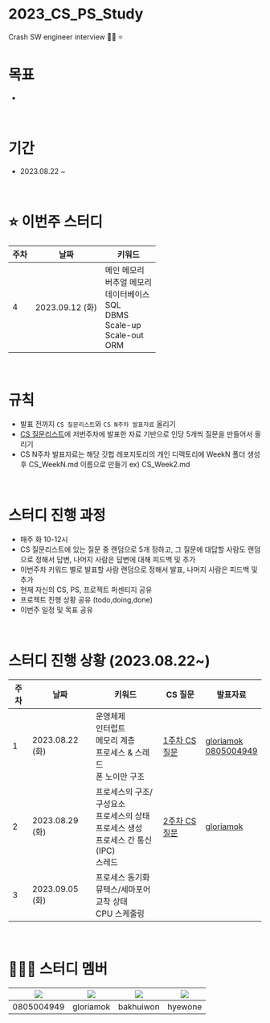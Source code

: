 # 2023_CS_PS_Study
Crash SW engineer interview  🤩💫 ⭐️ 

# 목표
- 

<br />

# 기간
- 2023.08.22 ~ 

<br />

# ⭐️ 이번주 스터디
| 주차 | 날짜 | 키워드 |
| --- | --- | --- |
| 4 | 2023.09.12 (화) | 메인 메모리<br/>버추얼 메모리<br/>데이터베이스<br/>SQL<br/>DBMS<br/>Scale-up<br/>Scale-out<br/>ORM |

<br />

# 규칙
- 발표 전까지 `CS 질문리스트`와 `CS N주차 발표자료` 올리기
- [CS 질문리스트](https://docs.google.com/spreadsheets/d/1oPbfZPP7O9PJ5JbEc7haI6dY10KBu8sqfAF3ugEkGbM/edit#gid=1759903767)에 저번주차에 발표한 자료 기반으로 인당 5개씩 질문을 만들어서 올리기
- CS N주차 발표자료는 해당 깃헙 레포지토리의 개인 디렉토리에 WeekN 폴더 생성 후 CS_WeekN.md 이름으로 만들기 ex) CS_Week2.md

<br />

# 스터디 진행 과정
- 매주 화 10-12시
- CS 질문리스트에 있는 질문 중 랜덤으로 5개 정하고, 그 질문에 대답할 사람도 랜덤으로 정해서 답변, 나머지 사람은 답변에 대해 피드백 및 추가
- 이번주차 키워드 별로 발표할 사람 랜덤으로 정해서 발표, 나머지 사람은 피드백 및 추가
- 현재 자신의 CS, PS, 프로젝트 퍼센티지 공유
- 프로젝트 진행 상황 공유 (todo,doing,done)
- 이번주 일정 및 목표 공유

<br />

# 스터디 진행 상황 (2023.08.22~)
| 주차 | 날짜 | 키워드 | CS 질문 | 발표자료 |
| --- | --- | --- | --- | --- |
| 1 | 2023.08.22 (화) | 운영체제<br/>인터럽트<br/>메모리 계층<br/>프로세스 & 스레드<br/>폰 노이만 구조 | [1주차 CS 질문](https://github.com/0805004949/2023_CS_PS_Study/blob/main/gloriamok/CS/Week1/CS_Week1_questions.md) | [gloriamok](https://github.com/0805004949/2023_CS_PS_Study/blob/main/gloriamok/CS/Week1/CS_Week1.md)<br/>[0805004949](https://github.com/0805004949/2023_CS_PS_Study/blob/main/x0805004949/CS/Week1/brief.md) |
| 2 | 2023.08.29 (화) | 프로세스의 구조/구성요소<br/>프로세스의 상태<br/>프로세스 생성<br/>프로세스 간 통신(IPC)<br/>스레드 | [2주차 CS 질문](https://github.com/0805004949/2023_CS_PS_Study/blob/main/gloriamok/CS/Week2/CS_Week2_questions.md) | [gloriamok](https://github.com/0805004949/2023_CS_PS_Study/blob/main/gloriamok/CS/Week2/CS_Week2.md) |
| 3 | 2023.09.05 (화) | 프로세스 동기화<br/>뮤텍스/세마포어<br/>교착 상태<br/>CPU 스케줄링 |  |  |

<br />

# 👩‍👦‍👦 스터디 멤버

|[![](https://github.com/0805004949.png?width=200px)](https://github.com/0805004949)|[![](https://github.com/gloriamok.png?width=200px)](https://github.com/gloriamok) |[![](https://github.com/bakhuiwon326.png?width=200px)](https://github.com/bakhuiwon326) | [![](https://github.com/hyewone.png?width=200px)](https://github.com/hyewone)|
|:---:|:---:|:---:|:---:|
| 0805004949 | gloriamok | bakhuiwon | hyewone |
